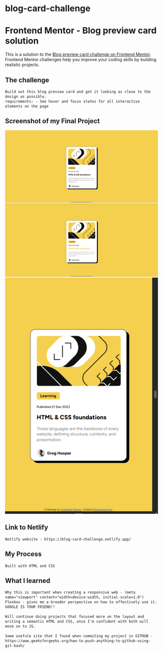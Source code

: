 

# blog-card-challenge
# Frontend Mentor - Blog preview card solution

This is a solution to the [Blog preview card challenge on Frontend Mentor](https://www.frontendmentor.io/challenges/blog-preview-card-ckPaj01IcS). Frontend Mentor challenges help you improve your coding skills by building realistic projects. 

## The challenge
    Build out this blog preview card and get it looking as close to the design as possible.
    requirements: - See hover and focus states for all interactive elements on the page
    
## Screenshot of my Final Project
![alt text](https://github.com/sapphirepusa/blog-card-challenge/blob/main/assets/images/Final%20Project%20Img.png)
![alt text](https://github.com/sapphirepusa/blog-card-challenge/blob/main/assets/images/Final%20Project%20on%20hover.png)
![alt text](https://github.com/sapphirepusa/blog-card-challenge/blob/main/assets/images/Mobile%20view.png)


## Link to Netlify

    Netlify website - https://blog-card-challenge.netlify.app/

##  My Process

    Built with HTML and CSS

## What I learned

    Why this is important when creating a responsive web - (meta name="viewport" content="width=device-width, initial-scale=1.0")
    Flexbox - gives me a broader perspective on how to effectively use it.
    GOOGLE IS YOUR FRIEND!!

    Will continue doing projects that focused more on the layout and writing a semantic HTML and CSS, once I'm confident with both will move on to JS.

    Some usefule site that I found when commiting my project in GITHUB - https://www.geeksforgeeks.org/how-to-push-anything-to-github-using-git-bash/
